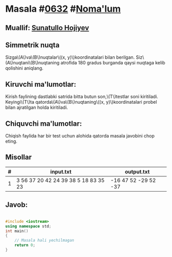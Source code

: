 
<h1>Masala #<a href="https://robocontest.uz/tasks/0632">0632</a> #<a href="https://robocontest.uz/tasks?category=1">Noma'lum</a></h1>
<h2> Muallif: <a href="https://robocontest.uz/profile/sunnat">Sunatullo Hojiyev</a></h2>
<h2>Simmetrik nuqta</h2>
<p>Sizga\(A\)va\(B\)nuqtalar\((x, y)\)koordinatalari bilan berilgan. Siz\(A\)nuqtani\(B\)nuqtaning atrofida 180 gradus burganda qaysi nuqtaga kelib qolishini aniqlang.</p>
<h2>Kiruvchi ma'lumotlar:</h2>
<p>Kirish faylining dastlabki satrida bitta butun son,\(T\)testlar soni kiritiladi. Keyingi\(T\)ta qatorda\(A\)va\(B\)nuqtaning\((x, y)\)koordinatalari probel bilan ajratilgan holda kiritiladi.</p>
<h2>Chiquvchi ma'lumotlar:</h2>
<p>Chiqish faylida har bir test uchun alohida qatorda masala javobini chop eting.</p>
<h2>Misollar</h2>
<table>
    <thead>
        <tr>
            <th>#</th>
            <th>input.txt</th>
            <th>output.txt</th>
        </tr>
    </thead>
    <tbody>
            <tr>
                <td>1</td>
                <td>3
56 37 20 42
24 39 38 5
18 83 35 23</td>
                <td>-16 47
52 -29
52 -37</td>
            </tr>
    </tbody>
    </table>
    
<h2>Javob:</h2>

######
```cpp
#include <iostream>
using namespace std;
int main()
{
    // Masala hali yechilmagan
    return 0;
}
```
